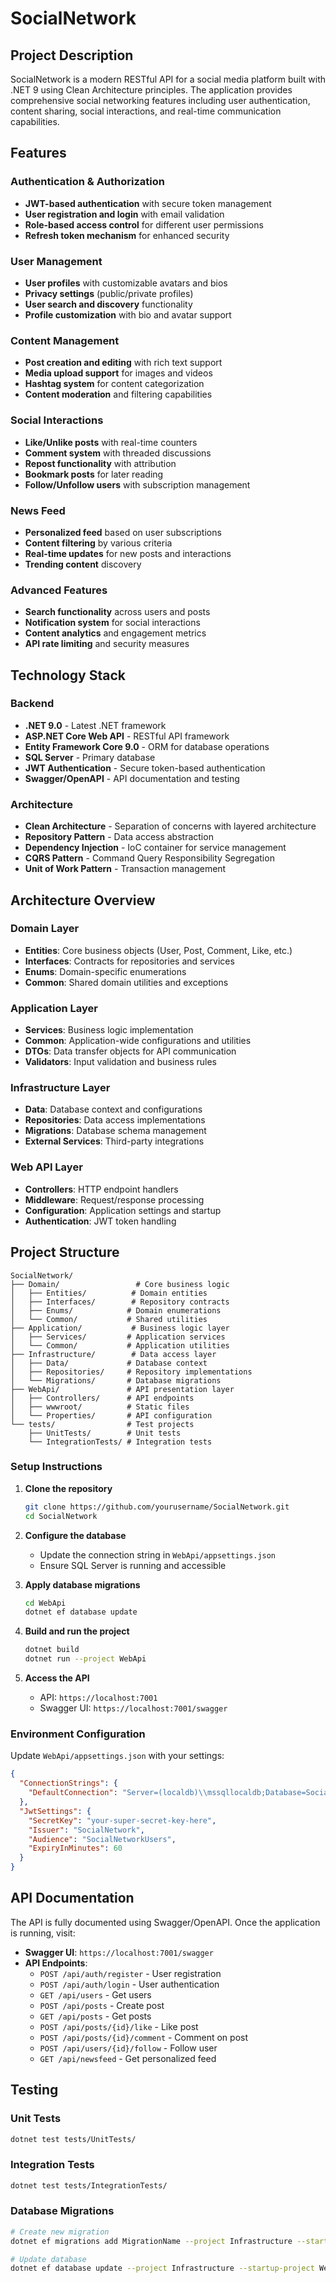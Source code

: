 # SocialNetwork


##  Project Description

SocialNetwork is a modern RESTful API for a social media platform built with .NET 9 using Clean Architecture principles. The application provides comprehensive social networking features including user authentication, content sharing, social interactions, and real-time communication capabilities.

##  Features

### Authentication & Authorization

- **JWT-based authentication** with secure token management
- **User registration and login** with email validation
- **Role-based access control** for different user permissions
- **Refresh token mechanism** for enhanced security

### User Management

- **User profiles** with customizable avatars and bios
- **Privacy settings** (public/private profiles)
- **User search and discovery** functionality
- **Profile customization** with bio and avatar support

### Content Management

- **Post creation and editing** with rich text support
- **Media upload support** for images and videos
- **Hashtag system** for content categorization
- **Content moderation** and filtering capabilities

###  Social Interactions

- **Like/Unlike posts** with real-time counters
- **Comment system** with threaded discussions
- **Repost functionality** with attribution
- **Bookmark posts** for later reading
- **Follow/Unfollow users** with subscription management

###  News Feed

- **Personalized feed** based on user subscriptions
- **Content filtering** by various criteria
- **Real-time updates** for new posts and interactions
- **Trending content** discovery

### Advanced Features

- **Search functionality** across users and posts
- **Notification system** for social interactions
- **Content analytics** and engagement metrics
- **API rate limiting** and security measures

##  Technology Stack

### Backend

- **.NET 9.0** - Latest .NET framework
- **ASP.NET Core Web API** - RESTful API framework
- **Entity Framework Core 9.0** - ORM for database operations
- **SQL Server** - Primary database
- **JWT Authentication** - Secure token-based authentication
- **Swagger/OpenAPI** - API documentation and testing

### Architecture

- **Clean Architecture** - Separation of concerns with layered architecture
- **Repository Pattern** - Data access abstraction
- **Dependency Injection** - IoC container for service management
- **CQRS Pattern** - Command Query Responsibility Segregation
- **Unit of Work Pattern** - Transaction management

## Architecture Overview

### Domain Layer

- **Entities**: Core business objects (User, Post, Comment, Like, etc.)
- **Interfaces**: Contracts for repositories and services
- **Enums**: Domain-specific enumerations
- **Common**: Shared domain utilities and exceptions

### Application Layer

- **Services**: Business logic implementation
- **Common**: Application-wide configurations and utilities
- **DTOs**: Data transfer objects for API communication
- **Validators**: Input validation and business rules

### Infrastructure Layer

- **Data**: Database context and configurations
- **Repositories**: Data access implementations
- **Migrations**: Database schema management
- **External Services**: Third-party integrations

### Web API Layer

- **Controllers**: HTTP endpoint handlers
- **Middleware**: Request/response processing
- **Configuration**: Application settings and startup
- **Authentication**: JWT token handling

## Project Structure

```
SocialNetwork/
├── Domain/                 # Core business logic
│   ├── Entities/          # Domain entities
│   ├── Interfaces/        # Repository contracts
│   ├── Enums/            # Domain enumerations
│   └── Common/           # Shared utilities
├── Application/           # Business logic layer
│   ├── Services/         # Application services
│   └── Common/           # Application utilities
├── Infrastructure/        # Data access layer
│   ├── Data/             # Database context
│   ├── Repositories/     # Repository implementations
│   └── Migrations/       # Database migrations
├── WebApi/               # API presentation layer
│   ├── Controllers/      # API endpoints
│   ├── wwwroot/          # Static files
│   └── Properties/       # API configuration
└── tests/                # Test projects
    ├── UnitTests/        # Unit tests
    └── IntegrationTests/ # Integration tests
```

### Setup Instructions

1. **Clone the repository**

   ```bash
   git clone https://github.com/yourusername/SocialNetwork.git
   cd SocialNetwork
   ```

2. **Configure the database**

   - Update the connection string in `WebApi/appsettings.json`
   - Ensure SQL Server is running and accessible

3. **Apply database migrations**

   ```bash
   cd WebApi
   dotnet ef database update
   ```

4. **Build and run the project**

   ```bash
   dotnet build
   dotnet run --project WebApi
   ```

5. **Access the API**
   - API: `https://localhost:7001`
   - Swagger UI: `https://localhost:7001/swagger`

### Environment Configuration

Update `WebApi/appsettings.json` with your settings:

```json
{
  "ConnectionStrings": {
    "DefaultConnection": "Server=(localdb)\\mssqllocaldb;Database=SocialNetworkDb;Trusted_Connection=true;"
  },
  "JwtSettings": {
    "SecretKey": "your-super-secret-key-here",
    "Issuer": "SocialNetwork",
    "Audience": "SocialNetworkUsers",
    "ExpiryInMinutes": 60
  }
}
```

## API Documentation

The API is fully documented using Swagger/OpenAPI. Once the application is running, visit:

- **Swagger UI**: `https://localhost:7001/swagger`
- **API Endpoints**:
  - `POST /api/auth/register` - User registration
  - `POST /api/auth/login` - User authentication
  - `GET /api/users` - Get users
  - `POST /api/posts` - Create post
  - `GET /api/posts` - Get posts
  - `POST /api/posts/{id}/like` - Like post
  - `POST /api/posts/{id}/comment` - Comment on post
  - `POST /api/users/{id}/follow` - Follow user
  - `GET /api/newsfeed` - Get personalized feed

## Testing

### Unit Tests

```bash
dotnet test tests/UnitTests/
```

### Integration Tests

```bash
dotnet test tests/IntegrationTests/
```

### Database Migrations

```bash
# Create new migration
dotnet ef migrations add MigrationName --project Infrastructure --startup-project WebApi

# Update database
dotnet ef database update --project Infrastructure --startup-project WebApi
```



